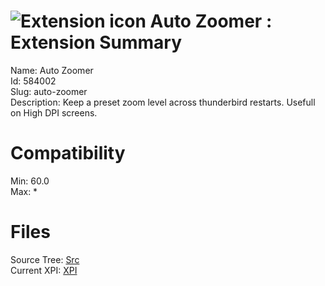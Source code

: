 # ![Extension icon](https://addons.thunderbird.net/static/img/addon-icons/default-64.png) Auto Zoomer : Extension Summary

Name: Auto Zoomer  
Id: 584002  
Slug: auto-zoomer  
Description: Keep a preset zoom level across thunderbird restarts.
Usefull on High DPI screens.
  

# Compatibility
Min: 60.0  
Max: *  

# Files

Source Tree: [Src](x68/584002-auto-zoomer/src)  
Current XPI: [XPI](x68/584002-auto-zoomer/xpi)  



